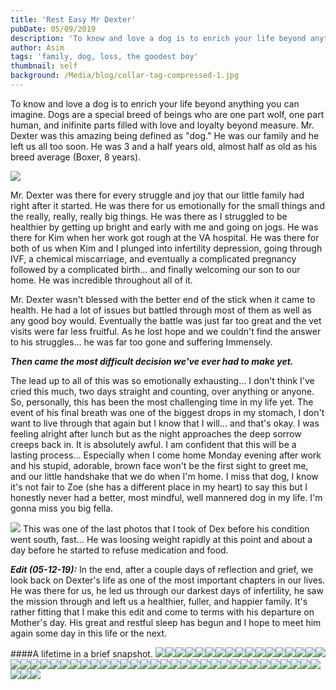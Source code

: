 ```yaml
---
title: 'Rest Easy Mr Dexter'
pubDate: 05/09/2019
description: 'To know and love a dog is to enrich your life beyond anything you can imagine. Dogs are a special breed of beings who are one part wolf, one part human, and inifinite parts filled with love and loyalty beyond measure.'
author: Asim
tags: 'family, dog, loss, the goodest boy'
thumbnail: self
background: /Media/blog/collar-tag-compressed-1.jpg
---
```


To know and love a dog is to enrich your life beyond anything you can imagine. Dogs are a special breed of beings who are one part wolf, one part human, and inifinite parts filled with love and loyalty beyond measure. Mr. Dexter was this amazing being defined as "dog." He was our family and he left us all too soon. He was 3 and a half years old, almost half as old as his breed average (Boxer, 8 years). 

![](/Media/blog/dexter.jpg)

Mr. Dexter was there for every struggle and joy that our little family had right after it started. He was there for us emotionally for the small things and the really, really, really big things. He was there as I struggled to be healthier by getting up bright and early with me and going on jogs. He was there for Kim when her work got rough at the VA hospital. He was there for both of us when Kim and I plunged into infertility depression, going through IVF, a chemical miscarriage, and eventually a complicated pregnancy followed by a complicated birth... and finally welcoming our son to our home. He was incredible throughout all of it.

Mr. Dexter wasn't blessed with the better end of the stick when it came to health. He had a lot of issues but battled through most of them as well as any good boy would. Eventually the battle was just far too great and the vet visits were far less fruitful. As he lost hope and we couldn't find the answer to his struggles... he was far too gone and suffering Immensely. 

**_Then came the most difficult decision we've ever had to make yet._**

The lead up to all of this was so emotionally exhausting... I don't think I've cried this much, two days straight and counting, over anything or anyone. So, personally, this has been the most challenging time in my life yet. The event of his final breath was one of the biggest drops in my stomach, I don't want to live through that again but I know that I will... and that's okay. I was feeling alright after lunch but as the night approaches the deep sorrow creeps back in. It is absolutely awful. I am confident that this will be a lasting process... Especially when I come home Monday evening after work and his stupid, adorable, brown face won't be the first sight to greet me, and our little handshake that we do when I'm home. I miss that dog, I know it's not fair to Zoe (she has a different place in my heart) to say this but I honestly never had a better, most mindful, well mannered dog in my life. I'm gonna miss you big fella.
 
![](/Media/blog/IMG_20190505_195354.jpg)
This was one of the last photos that I took of Dex before his condition went south, fast... He was loosing weight rapidly at this point and about a day before he started to refuse medication and food.

_**Edit (05-12-19):**_
In the end, after a couple days of reflection and grief, we look back on Dexter's life as one of the most important chapters in our lives. He was there for us, he led us through our darkest days of infertility, he saw the mission through and left us a healthier, fuller, and happier family. It's rather fitting that I make this edit and come to terms with his departure on Mother's day. His great and restful sleep has begun and I hope to meet him again some day in this life or the next. 

####A lifetime in a brief snapshot.
![](/Media/blog/FullSizeRender_22.jpg)![](/Media/blog/531935308.jpg)![](/Media/blog/FullSizeRender_29.jpg)![](/Media/blog/IMG_0598.JPG)![](/Media/blog/IMG_0554.jpg)![](/Media/blog/IMG_0648.JPG)![](/Media/blog/IMG_0613.jpg)![](/Media/blog/IMG_0663.JPG)![](/Media/blog/IMG_0671.JPG)![](/Media/blog/IMG_0691.jpg)![](/Media/blog/IMG_0680.JPG)![](/Media/blog/IMG_0726.jpg)![](/Media/blog/IMG_0722.jpg)![](/Media/blog/IMG_0790.jpg)![](/Media/blog/IMG_0739.jpg)![](/Media/blog/IMG_0859.jpg)![](/Media/blog/IMG_0809.jpg)![](/Media/blog/IMG_0928.jpg)![](/Media/blog/IMG_0882.jpg)![](/Media/blog/IMG_0930.jpg)![](/Media/blog/IMG_0928.jpg)![](/Media/blog/IMG_0976.jpg)![](/Media/blog/IMG_0946.jpg)![](/Media/blog/IMG_1021.jpg)![](/Media/blog/IMG_0996_1.jpg)![](/Media/blog/IMG_1170.jpg)![](/Media/blog/IMG_1058.jpg)![](/Media/blog/IMG_1294.jpg)![](/Media/blog/IMG_1206.jpg)![](/Media/blog/IMG_1413.jpg)![](/Media/blog/IMG_1296.jpg)![](/Media/blog/IMG_1431.jpg)![](/Media/blog/IMG_1419.jpg)![](/Media/blog/IMG_1547.jpg)![](/Media/blog/IMG_1727.jpg)![](/Media/blog/IMG_2374.jpg)![](/Media/blog/IMG_1992.jpg)![](/Media/blog/IMG_20170126_222418.jpg)![](/Media/blog/IMG_20170204_144516.jpg)![](/Media/blog/IMG_20170130_213648.jpg)![](/Media/blog/IMG_20170512_212606.jpg)![](/Media/blog/IMG_20170211_122133.jpg)![](/Media/blog/IMG_20170708_211138.jpg)![](/Media/blog/IMG_20170601_215117.jpg)![](/Media/blog/IMG_20170927_191040.jpg)![](/Media/blog/IMG_20170726_211816.jpg)![](/Media/blog/IMG_20190315_090110.jpg)![](/Media/blog/IMG_20190216_114351.jpg)![](/Media/blog/IMG952930.jpg)![](/Media/blog/IMG_20190331_195021.jpg)![](/Media/blog/IMG954609.jpg)